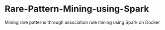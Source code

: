 # Rare-Pattern-Mining-using-Spark
Mining rare patterns through association rule mining using Spark on Docker
